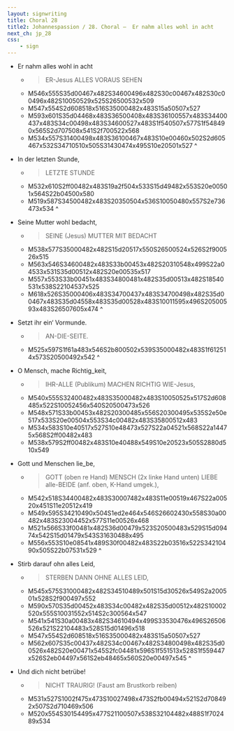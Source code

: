 ```yaml
---
layout: signwriting
title: Choral 28
title2: Johannespassion / 28. Choral –  Er nahm alles wohl in acht
next_ch: jp_28
css:
    - sign
---
```


<!--
https://www.signbank.org/signpuddle2.0/searchword.php
https://www.sutton-signwriting.io/signmaker
-->

<!--
Er nahm alles wohl in acht
in der letzten Stunde,
seine Mutter noch bedacht,
setzt ihr ein Vormunde.
o Mensch mache Richtigkeit,
Gott und Menschen liebe,
stirb darauf ohn alles Leid,
und dich nicht betrübe.
-->
 
- Er  nahm alles    wohl   in  acht
    + > ER-Jesus ALLES VORAUS SEHEN
    + M546x555S35d00467x482S34600496x482S30c00467x482S30c00496x482S10050529x525S26500532x509
    + M547x554S2d608518x516S35000482x483S15a50507x527
    + M593x601S35d04468x483S36500408x483S36100557x483S34400437x483S34c00498x483S34600527x483S1f540507x577S1f548490x565S2d707508x541S2f700522x568
    + M534x557S31400498x483S36100467x483S10e00460x502S2d605467x532S34710510x505S31430474x495S10e20501x527
^

- In der letzten   Stunde,
    + > LETZTE STUNDE
    + M532x610S2ff00482x483S19a2f504x533S15d49482x553S20e00501x564S22b04500x580
    + M519x587S34500482x483S20350504x536S10050480x557S2e736473x534
^

- Seine  Mutter     wohl bedacht,
    + > SEINE (Jesus) MUTTER MIT  BEDACHT
    + M538x577S35000482x482S15d20517x550S26500524x526S2f900526x515
    + M563x546S34600482x483S33b00453x482S20310548x499S22a04533x531S35d00512x482S20e00535x517
    + M557x553S33b00451x483S34800481x482S35d00513x482S18540531x538S22104537x525
    + M618x526S35000406x483S34700437x483S34700498x482S35d00467x483S35d04558x483S35d00528x483S10011595x496S20500593x483S26507605x474
^

- Setzt ihr ein‘ Vormunde.
    + > AN-DIE-SEITE. 
    + M525x597S1f61a483x546S2b800502x539S35000482x483S1f612514x573S20500492x542
^

- O Mensch, mache     Richtig_keit,
    + > IHR-ALLE  (Publikum) MACHEN RICHTIG WIE-Jesus,
    + M540x555S32400482x483S35000482x483S10050525x517S2d608485x522S10052456x540S20500473x526
    + M548x571S33b00453x482S20300485x556S20300495x535S2e50e517x533S20e00504x553S34c00482x483S35800512x483
    + M534x583S10e40517x527S10e48473x527S22a04521x568S22a14475x568S2ff00482x483
    + M538x579S2ff00482x483S10e40488x549S10e20523x505S2880d510x549

- Gott und Menschen lie_be,
    + > GOTT (oben re Hand)      MENSCH (2x linke Hand unten)  LIEBE alle-BEIDE (anf. oben, K-Hand umgek.),
    + M542x518S34400482x483S30007482x483S11e00519x467S22a00520x451S11e20512x419
    + M549x595S34210490x504S1ed2e464x546S26602430x558S30a00482x483S23004452x577S11e00526x468
    + M521x566S33f00481x482S36d00479x523S20500483x529S15d09474x542S15d01479x543S31630488x495
    + M556x553S10e08541x489S30f00482x483S22b03516x522S34210490x505S22b07531x529
^

-  Stirb darauf ohn    alles    Leid,
    + > STERBEN DANN OHNE ALLES LEID,
    + M545x575S31000482x482S34510489x501S15d30526x549S2a200501x528S2f900497x552
    + M590x570S35d00452x483S34c00482x482S35d00512x482S10002520x555S10031552x514S2c300564x547
    + M541x541S30a00483x482S34610494x499S33530476x496S26506526x521S22104483x528S15d01496x518
    + M547x554S2d608518x516S35000482x483S15a50507x527
    + M562x607S35c00437x482S34c00467x482S34800498x482S35d00526x482S20e00471x545S2fc04481x596S1f551513x528S1f559447x526S2eb04497x561S2eb48465x560S20e00497x545
^

- Und dich nicht      betrübe!
    + > NICHT   TRAURIG!  (Faust am Brustkorb reiben)          
    + M531x527S1002f475x473S10027498x473S2fb00494x521S2d708492x507S2d710469x506
    + M520x554S30154495x477S21100507x538S32104482x488S1f702489x534

